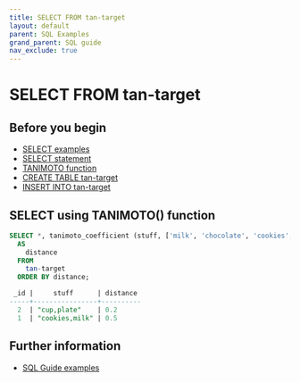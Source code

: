 ```yaml
---
title: SELECT FROM tan-target
layout: default
parent: SQL Examples
grand_parent: SQL guide
nav_exclude: true
---
```

# SELECT FROM tan-target

## Before you begin
* [SELECT examples](/docs/sql-guide/examples/sql-eg-home/#select-examples)
* [SELECT statement](/docs/sql-guide/statements/statement-select)
* [TANIMOTO function](/docs/sql-guide/functions/function-tanimoto)
* [CREATE TABLE tan-target](/docs/sql-guide/examples/sql-eg-table/sql-eg-table-create-cosvec-target)
* [INSERT INTO tan-target](/docs/sql-guide/examples/sql-eg-insert/sql-eg-insert-cosvec-target)

## SELECT using TANIMOTO() function

```sql
SELECT *, tanimoto_coefficient (stuff, ['milk', 'chocolate', 'cookies', 'cup'])
  AS
    distance
  FROM
    tan-target
  ORDER BY distance;

 _id |     stuff      | distance
-----+----------------+----------
  2  | "cup,plate"    | 0.2
  1  | "cookies,milk" | 0.5
```

## Further information

* [SQL Guide examples](/docs/sql-guide/examples/sql-eg-home)
